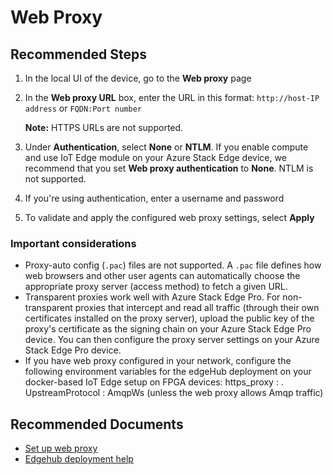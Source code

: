 <properties
  pagetitle="Web Proxy&#xD;"
  service="microsoft.databoxedge"
  resource="databoxedgedevices"
  ms.author="alkohli,hadhand"
  selfhelptype="Generic"
  supporttopicids="32745971,32785543,32785606"
  resourcetags=""
  productpesids="16597,17133,17132"
  cloudenvironments="public,fairfax,mooncake,blackforest,ussec,usnat"
  articleid="cc447668-5f63-492a-848f-3e56176a7182"
  ownershipid="StorageMediaEdge_AzureStack_Edge" />
# Web Proxy

## **Recommended Steps**

1. In the local UI of the device, go to the **Web proxy** page
2. In the **Web proxy URL** box, enter the URL in this format:
   `http://host-IP address` or `FQDN:Port number`

    **Note:** HTTPS URLs are not supported.

3. Under **Authentication**, select **None** or **NTLM**. If you enable compute and use IoT Edge module on your Azure Stack Edge device, we recommend that you set **Web proxy authentication** to **None**. NTLM is not supported.

4. If you're using authentication, enter a username and password
5. To validate and apply the configured web proxy settings, select **Apply**


### Important considerations

* Proxy-auto config (`.pac`) files are not supported. A `.pac` file defines how web browsers and other user agents can automatically choose the appropriate proxy server (access method) to fetch a given URL.
* Transparent proxies work well with Azure Stack Edge Pro. For non-transparent proxies that intercept and read all traffic (through their own certificates installed on the proxy server), upload the public key of the proxy's certificate as the signing chain on your Azure Stack Edge Pro device. You can then configure the proxy server settings on your Azure Stack Edge Pro device. 
* If you have web proxy configured in your network, configure the following environment variables for the edgeHub deployment on your docker-based IoT Edge setup on FPGA devices: https_proxy : <proxy URL>. UpstreamProtocol : AmqpWs (unless the web proxy allows Amqp traffic)


## **Recommended Documents**

* [Set up web proxy](https://docs.microsoft.com/azure/databox-online/azure-stack-edge-gpu-deploy-configure-network-compute-web-proxy#configure-web-proxy)
* [Edgehub deployment help](https://docs.microsoft.com/azure/databox-online/azure-stack-edge-gpu-modify-fpga-modules-gpu#web-proxy)